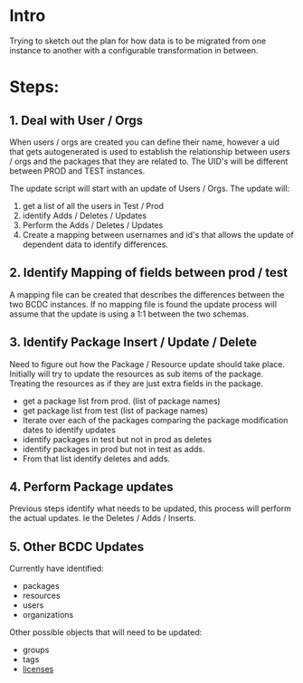 # Intro

Trying to sketch out the plan for how data is to be migrated from one 
instance to another with a configurable transformation in between.

# Steps:

## 1. Deal with User / Orgs

When users / orgs are created you can define their name, however a uid that gets
autogenerated is used to establish the relationship between users / orgs and the
packages that they are related to.  The UID's will be different between PROD and
TEST instances.

The update script will start with an update of Users / Orgs.  The update will:
1. get a list of all the users in Test / Prod
1. identify Adds / Deletes / Updates
1. Perform the Adds / Deletes / Updates
1. Create a mapping between usernames and id's that allows the update of dependent
   data to identify differences.

## 2. Identify Mapping of fields between prod / test

A mapping file can be created that describes the differences between the two 
BCDC instances.  If no mapping file is found the update process will assume that 
the update is using a 1:1 between the two schemas.

## 3. Identify Package Insert / Update / Delete 

Need to figure out how the Package / Resource update should take place. 
Initially will try to update the resources as sub items of the package.  Treating
the resources as if they are just extra fields in the package. 

* get a package list from prod. (list of package names)
* get package list from test (list of package names)
* Iterate over each of the packages comparing the package modification dates to 
  identify updates
* identify packages in test but not in prod as deletes
* identify packages in prod but not in test as adds.
* From that list identify deletes and adds.

## 4. Perform Package updates

Previous steps identify what needs to be updated, this process will perform the 
actual updates.  Ie the Deletes / Adds / Inserts.

## 5. Other BCDC Updates

Currently have identified:
   * packages
   * resources
   * users
   * organizations

Other possible objects that will need to be updated:
   * groups
   * tags
   * [licenses](https://docs.ckan.org/en/2.8/api/#ckan.logic.action.get.license_list)



